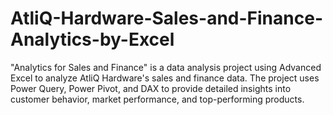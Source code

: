 # AtliQ-Hardware-Sales-and-Finance-Analytics-by-Excel
"Analytics for Sales and Finance" is a data analysis project using Advanced Excel to analyze AtliQ Hardware's sales and finance data. The project uses Power Query, Power Pivot, and DAX to provide detailed insights into customer behavior, market performance, and top-performing products.

